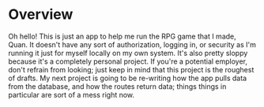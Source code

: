 # Overview

Oh hello! This is just an app to help me run the RPG game that I made, Quan. It doesn't have any sort of authorization, logging in, or security as I'm running it just for myself locally on my own system. It's also pretty sloppy because it's a completely personal project. If you're a potential employer, don't refrain from looking; just keep in mind that this project is the roughest of drafts. My next project is going to be re-writing how the app pulls data from the database, and how the routes return data; things things in particular are sort of a mess right now.